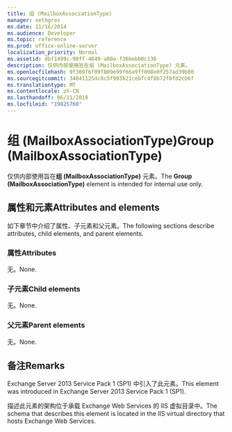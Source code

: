 ```yaml
---
title: 组 (MailboxAssociationType)
manager: sethgros
ms.date: 11/16/2014
ms.audience: Developer
ms.topic: reference
ms.prod: office-online-server
localization_priority: Normal
ms.assetid: dbf1499c-90ff-4649-a80e-f36bebb0c136
description: 仅供内部使用旨在组 (MailboxAssociationType) 元素。
ms.openlocfilehash: 9f309f6f09f809e99f66a9ff098e0f257ad39b80
ms.sourcegitcommit: 34041125dc8c5f993b21cebfc4f8b72f0fd2cb6f
ms.translationtype: MT
ms.contentlocale: zh-CN
ms.lasthandoff: 06/11/2018
ms.locfileid: "19825760"
---
```

# <a name="group-mailboxassociationtype"></a><span data-ttu-id="a191e-103">组 (MailboxAssociationType)</span><span class="sxs-lookup"><span data-stu-id="a191e-103">Group (MailboxAssociationType)</span></span>

<span data-ttu-id="a191e-104">仅供内部使用旨在**组 (MailboxAssociationType)** 元素。</span><span class="sxs-lookup"><span data-stu-id="a191e-104">The **Group (MailboxAssociationType)** element is intended for internal use only.</span></span> 

## <a name="attributes-and-elements"></a><span data-ttu-id="a191e-105">属性和元素</span><span class="sxs-lookup"><span data-stu-id="a191e-105">Attributes and elements</span></span>

<span data-ttu-id="a191e-106">如下章节中介绍了属性、子元素和父元素。</span><span class="sxs-lookup"><span data-stu-id="a191e-106">The following sections describe attributes, child elements, and parent elements.</span></span>
  
### <a name="attributes"></a><span data-ttu-id="a191e-107">属性</span><span class="sxs-lookup"><span data-stu-id="a191e-107">Attributes</span></span>

<span data-ttu-id="a191e-108">无。</span><span class="sxs-lookup"><span data-stu-id="a191e-108">None.</span></span>
  
### <a name="child-elements"></a><span data-ttu-id="a191e-109">子元素</span><span class="sxs-lookup"><span data-stu-id="a191e-109">Child elements</span></span>

<span data-ttu-id="a191e-110">无。</span><span class="sxs-lookup"><span data-stu-id="a191e-110">None.</span></span>
  
### <a name="parent-elements"></a><span data-ttu-id="a191e-111">父元素</span><span class="sxs-lookup"><span data-stu-id="a191e-111">Parent elements</span></span>

<span data-ttu-id="a191e-112">无。</span><span class="sxs-lookup"><span data-stu-id="a191e-112">None.</span></span>
  
## <a name="remarks"></a><span data-ttu-id="a191e-113">备注</span><span class="sxs-lookup"><span data-stu-id="a191e-113">Remarks</span></span>

<span data-ttu-id="a191e-114">Exchange Server 2013 Service Pack 1 (SP1) 中引入了此元素。</span><span class="sxs-lookup"><span data-stu-id="a191e-114">This element was introduced in Exchange Server 2013 Service Pack 1 (SP1).</span></span>
  
<span data-ttu-id="a191e-115">描述此元素的架构位于承载 Exchange Web Services 的 IIS 虚拟目录中。</span><span class="sxs-lookup"><span data-stu-id="a191e-115">The schema that describes this element is located in the IIS virtual directory that hosts Exchange Web Services.</span></span>
  

